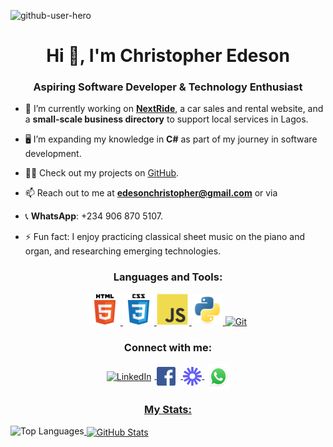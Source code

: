 ![github-user-hero](https://github.com/chrisedeson/christopher_edeson/blob/main/assets/display.jpg)

<h1 align="center">Hi 👋, I'm Christopher Edeson</h1>
<h3 align="center">Aspiring Software Developer & Technology Enthusiast</h3>

- 🚗 I’m currently working on **[NextRide](https://chrisedeson.github.io/wdd231/project/index.html)**, a car sales and rental website, and a **small-scale business directory** to support local services in Lagos.

- 🖥️ I’m expanding my knowledge in **C#** as part of my journey in software development.

- 👨‍💻 Check out my projects on [GitHub](https://github.com/chrisedeson/).

- 📫 Reach out to me at **edesonchristopher@gmail.com** or via 

- 📞 **WhatsApp**: +234 906 870 5107.

- ⚡ Fun fact: I enjoy practicing classical sheet music on the piano and organ, and researching emerging technologies.

<h3 align="center">Languages and Tools:</h3>
<p align="center">
<a href="https://www.w3.org/html/" target="_blank" rel="noreferrer">
<img src="https://raw.githubusercontent.com/devicons/devicon/master/icons/html5/html5-original-wordmark.svg" alt="HTML5" width="50" height="50"/>
</a>
<a href="https://www.w3schools.com/css/" target="_blank" rel="noreferrer">
<img src="https://raw.githubusercontent.com/devicons/devicon/master/icons/css3/css3-original-wordmark.svg" alt="CSS3" width="50" height="50"/>
</a>
<a href="https://developer.mozilla.org/en-US/docs/Web/JavaScript" target="_blank" rel="noreferrer">
<img src="https://raw.githubusercontent.com/devicons/devicon/master/icons/javascript/javascript-original.svg" alt="JavaScript" width="50" height="50" style="margin-right: 2px;/>
</a>
<a href="https://www.python.org" target="_blank" rel="noreferrer">
<img src="https://raw.githubusercontent.com/devicons/devicon/master/icons/python/python-original.svg" alt="Python" width="50" height="50"/>
</a>
<a href="https://git-scm.com/" target="_blank" rel="noreferrer">
<img src="https://www.vectorlogo.zone/logos/git-scm/git-scm-icon.svg" alt="Git" width="40" height="50"/>
</a>
</p>

<h3 align="center">Connect with me:</h3>
<p align="center">
<a href="https://www.linkedin.com/in/christopher-edeson" target="_blank">
<img align="center" src="https://raw.githubusercontent.com/rahuldkjain/github-profile-readme-generator/master/src/images/icons/Social/linked-in-alt.svg" alt="LinkedIn" height="30" width="40" style="margin-right: 5px;"/>
</a>
<a href="https://www.facebook.com/christopher.edeson" target="_blank">
<img align="center" src="assets/facebook.png" alt="Facebook" height="30" width="30" style="margin-right: 8px;"/>
</a>
<a href="https://www.loom.com/share/bc74fd267bf04b69bfedabfd17295708?sid=6eeddad9-62ce-4869-ba91-c11be8885592" target="_blank" style="margin-right: 5px;">
<img align="center" src="assets/loom-logo.png" alt="Loom" height="30" width="30"/>
</a>
<a href="https://api.whatsapp.com/send/?phone=2349068705107&text&type=phone_number&app_absent=0" target="_blank">
<img align="center" src="assets/whatsapp.png" alt="Whatsapp" height="40" width="35"</a>
</p>


<h3 align="center">My Stats:</h3>
<p>
<img align="left" src="https://github-readme-stats.vercel.app/api/top-langs?username=chrisedeson&show_icons=true&locale=en&layout=compact" alt="Top Languages" />
</p>
<p>
&nbsp;<img align="center" src="https://github-readme-stats.vercel.app/api?username=chrisedeson&show_icons=true&locale=en" alt="GitHub Stats" />
</p>
